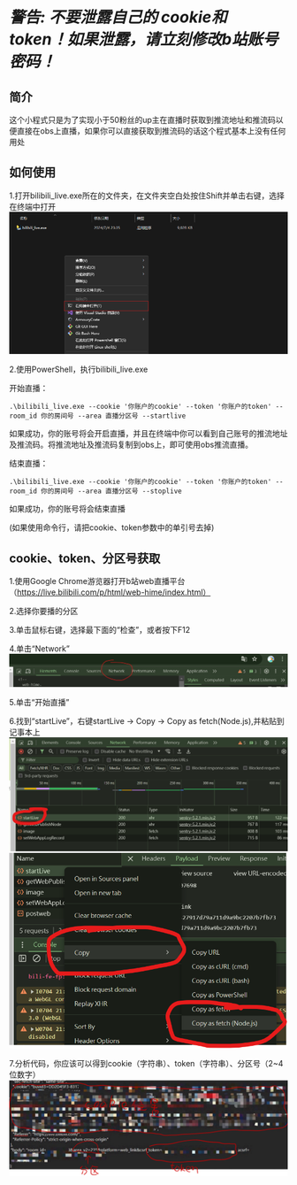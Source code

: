 # ***警告: 不要泄露自己的 cookie和 token！如果泄露，请立刻修改b站账号密码！***

## 简介
这个小程式只是为了实现小于50粉丝的up主在直播时获取到推流地址和推流码以便直接在obs上直播，如果你可以直接获取到推流码的话这个程式基本上没有任何用处
## 如何使用
1.打开bilibili_live.exe所在的文件夹，在文件夹空白处按住Shift并单击右键，选择在终端中打开
![](https://github.com/NH3andH2O/bilibili-live/blob/main/png/5.png?raw=true)

2.使用PowerShell，执行bilibili_live.exe

开始直播：

	.\bilibili_live.exe --cookie '你账户的cookie' --token '你账户的token' --room_id 你的房间号 --area 直播分区号 --startlive 

如果成功，你的账号将会开启直播，并且在终端中你可以看到自己账号的推流地址及推流码。将推流地址及推流码复制到obs上，即可使用obs推流直播。
 
结束直播：

 	.\bilibili_live.exe --cookie '你账户的cookie' --token '你账户的token' --room_id 你的房间号 --area 直播分区号 --stoplive

如果成功，你的账号将会结束直播

(如果使用命令行，请把cookie、token参数中的单引号去掉)
## cookie、token、分区号获取

1.使用Google Chrome游览器打开b站web直播平台（https://live.bilibili.com/p/html/web-hime/index.html）

2.选择你要播的分区

3.单击鼠标右键，选择最下面的“检查”，或者按下F12

4.单击“Network”
![](https://github.com/NH3andH2O/bilibili-live/blob/main/png/1.png?raw=true)

5.单击“开始直播”

6.找到“startLive”，右键startLive -> Copy -> Copy as fetch(Node.js),并粘贴到记事本上
![](https://github.com/NH3andH2O/bilibili-live/blob/main/png/2.png?raw=true)
![](https://github.com/NH3andH2O/bilibili-live/blob/main/png/3.png?raw=true)

7.分析代码，你应该可以得到cookie（字符串）、token（字符串）、分区号（2~4位数字）
![](https://github.com/NH3andH2O/bilibili-live/blob/main/png/4.jpg?raw=true)
